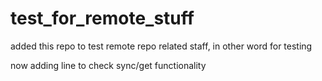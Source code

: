 # test_for_remote_stuff
added this repo
to test remote repo related
staff, in other word for testing

now adding line to check sync/get functionality
